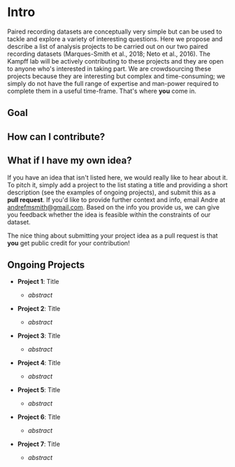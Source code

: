 # Intro
Paired recording datasets are conceptually very simple but can be used to tackle and explore a variety of interesting questions. Here we propose and describe a list of analysis projects to be carried out on our two paired recording datasets (Marques-Smith et al., 2018; Neto et al., 2016). The Kampff lab will be actively contributing to these projects and they are open to anyone who's interested in taking part. We are crowdsourcing these projects because they are interesting but complex and time-consuming; we simply do not have the full range of expertise and man-power required to complete them in a useful time-frame. That's where **you** come in.

## Goal


## How can I contribute?


## What if I have my own idea?
If you have an idea that isn't listed here, we would really like to hear about it. To pitch it, simply add a project to the list stating a title and providing a short description (see the examples of ongoing projects), and submit this as a **pull request**. If you'd like to provide further context and info, email Andre at andrefmsmith@gmail.com. Based on the info you provide us, we can give you feedback whether the idea is feasible within the constraints of our dataset.

The nice thing about submitting your project idea as a pull request is that **you** get public credit for your contribution!


## Ongoing Projects

- **Project 1**: Title
  - *abstract*

- **Project 2**: Title
  - *abstract*

- **Project 3**: Title
  - *abstract*

- **Project 4**: Title
  - *abstract*

- **Project 5**: Title
  - *abstract*

- **Project 6**: Title
  - *abstract*

- **Project 7**: Title
  - *abstract*
